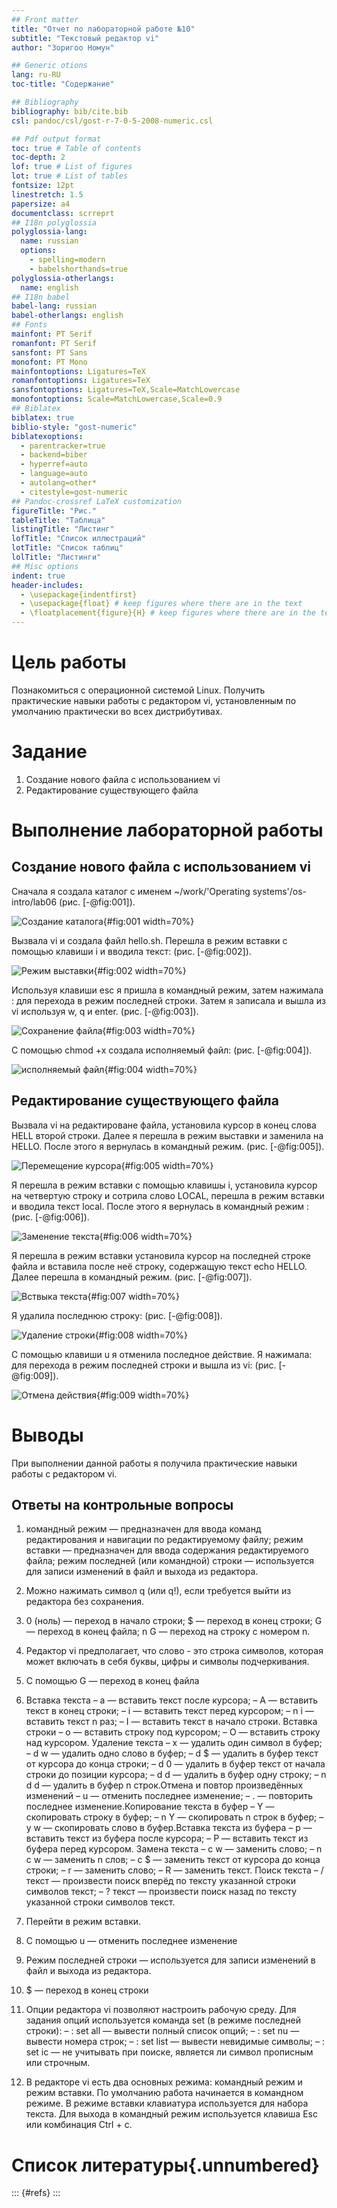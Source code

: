 ```yaml
---
## Front matter
title: "Отчет по лабораторной работе №10"
subtitle: "Текстовый редактор vi"
author: "Зоригоо Номун"

## Generic otions
lang: ru-RU
toc-title: "Содержание"

## Bibliography
bibliography: bib/cite.bib
csl: pandoc/csl/gost-r-7-0-5-2008-numeric.csl

## Pdf output format
toc: true # Table of contents
toc-depth: 2
lof: true # List of figures
lot: true # List of tables
fontsize: 12pt
linestretch: 1.5
papersize: a4
documentclass: scrreprt
## I18n polyglossia
polyglossia-lang:
  name: russian
  options:
	- spelling=modern
	- babelshorthands=true
polyglossia-otherlangs:
  name: english
## I18n babel
babel-lang: russian
babel-otherlangs: english
## Fonts
mainfont: PT Serif
romanfont: PT Serif
sansfont: PT Sans
monofont: PT Mono
mainfontoptions: Ligatures=TeX
romanfontoptions: Ligatures=TeX
sansfontoptions: Ligatures=TeX,Scale=MatchLowercase
monofontoptions: Scale=MatchLowercase,Scale=0.9
## Biblatex
biblatex: true
biblio-style: "gost-numeric"
biblatexoptions:
  - parentracker=true
  - backend=biber
  - hyperref=auto
  - language=auto
  - autolang=other*
  - citestyle=gost-numeric
## Pandoc-crossref LaTeX customization
figureTitle: "Рис."
tableTitle: "Таблица"
listingTitle: "Листинг"
lofTitle: "Список иллюстраций"
lotTitle: "Список таблиц"
lolTitle: "Листинги"
## Misc options
indent: true
header-includes:
  - \usepackage{indentfirst}
  - \usepackage{float} # keep figures where there are in the text
  - \floatplacement{figure}{H} # keep figures where there are in the text
---
```


# Цель работы

Познакомиться с операционной системой Linux. Получить практические навыки работы с редактором vi, установленным по умолчанию практически во всех дистрибутивах.

# Задание

1. Создание нового файла с использованием vi
2. Редактирование существующего файла

# Выполнение лабораторной работы
##  Создание нового файла с использованием vi 

 Сначала я создала каталог с именем ~/work/'Operating systems'/os-intro/lab06  (рис. [-@fig:001]).

![Создание каталога](image/1.png){#fig:001 width=70%}

Вызвала vi и создала файл hello.sh. Перешла в режим вставки с помощью клавиши i и вводила текст: (рис. [-@fig:002]).

![Режим выставки](image/2.png){#fig:002 width=70%}

Используя клавиши esc я пришла в командный режим, затем нажимала : для перехода в режим последней строки. Затем я записала и вышла из vi используя w, q и enter. (рис. [-@fig:003]).

![Сохранение файла](image/3.png){#fig:003 width=70%}

С помощью chmod +x создала исполняемый файл: (рис. [-@fig:004]).

![исполняемый файл](image/4.png){#fig:004 width=70%}

## Редактирование существующего файла

Вызвала vi на редактироване файла, установила курсор в конец слова HELL второй строки. Далее я перешла в режим выставки и заменила на HELLO. После этого я вернулась в командный режим. (рис. [-@fig:005]).

![Перемещение курсора](image/5.png){#fig:005 width=70%}

Я перешла в режим вставки с помощью клавишы i, установила курсор на четвертую строку и сотрила слово LOCAL, перешла в режим вставки и вводила текст local. После этого я вернулась в командный режим : (рис. [-@fig:006]).

![Заменение текста](image/6.png){#fig:006 width=70%}

Я перешла в режим вставки установила курсор на последней строке файла и вставила после неё строку, содержащую текст echo HELLO. Далее перешла в командный режим. (рис. [-@fig:007]).

![Вствыка текста](image/7.png){#fig:007 width=70%}

Я удалила последнюю строку: (рис. [-@fig:008]).

![Удаление строки](image/8.png){#fig:008 width=70%}

С помощью клавиши u я отменила последное действие. Я нажимала: для перехода в режим последней строки и вышла из vi: (рис. [-@fig:009]).

![Отмена действия](image/9.png){#fig:009 width=70%}

# Выводы

При выполнении данной работы я получила практические навыки работы с редактором vi.

## Ответы на контрольные вопросы

1. командный режим — предназначен для ввода команд редактирования и навигации по редактируемому файлу; режим вставки — предназначен для ввода содержания редактируемого файла; режим последней (или командной) строки — используется для записи изменений в файл и выхода из редактора.

2. Можно нажимать символ q (или q!), если требуется выйти из редактора без сохранения.

3. 0 (ноль) — переход в начало строки; $ — переход в конец строки; G — переход в конец файла; n G — переход на строку с номером n.

4. Редактор vi предполагает, что слово - это строка символов, которая может включать в себя буквы, цифры и символы подчеркивания.
 
5. С помощью G — переход в конец файла

6. Вставка текста – а — вставить текст после курсора; – А — вставить текст в конец строки; – i — вставить текст перед курсором; – n i — вставить текст n раз; – I — вставить текст в начало строки. Вставка строки – о — вставить строку под курсором; – О — вставить строку над курсором. Удаление текста – x — удалить один символ в буфер; – d w — удалить одно слово в буфер; – d $ — удалить в буфер текст от курсора до конца строки; – d 0 — удалить в буфер текст от начала строки до позиции курсора; – d d — удалить в буфер одну строку; – n d d — удалить в буфер n строк.Отмена и повтор произведённых изменений – u — отменить последнее изменение; – . — повторить последнее изменение.Копирование текста в буфер – Y — скопировать строку в буфер; – n Y — скопировать n строк в буфер; – y w — скопировать слово в буфер.Вставка текста из буфера – p — вставить текст из буфера после курсора; – P — вставить текст из буфера перед курсором. Замена текста – c w — заменить слово; – n c w — заменить n слов; – c $ — заменить текст от курсора до конца строки; – r — заменить слово; – R — заменить текст. Поиск текста – / текст — произвести поиск вперёд по тексту указанной строки символов текст; – ? текст — произвести поиск назад по тексту указанной строки символов текст.
7. Перейти в режим вставки.
8. С помощью u — отменить последнее изменение
9. Режим последней строки — используется для записи изменений в файл и выхода из редактора.
10. $ — переход в конец строки
11. Опции редактора vi позволяют настроить рабочую среду. Для задания опций используется команда set (в режиме последней строки): – : set all — вывести полный список опций; – : set nu — вывести номера строк; – : set list — вывести невидимые символы; – : set ic — не учитывать при поиске, является ли символ прописным или строчным.
12. В редакторе vi есть два основных режима: командный режим и режим вставки. По умолчанию работа начинается в командном режиме. В режиме вставки клавиатура используется для набора текста. Для выхода в командный режим используется клавиша Esc или комбинация Ctrl + c.


# Список литературы{.unnumbered}

::: {#refs}
:::
